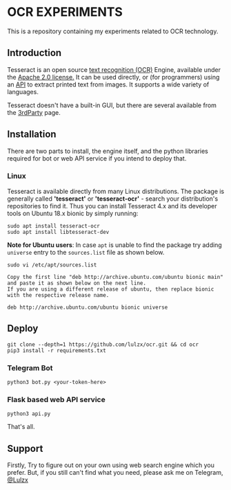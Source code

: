 # OCR EXPERIMENTS
This is a repository containing my experiments related to OCR technology.


## Introduction 

Tesseract is an open source [text recognition (OCR)](https://en.wikipedia.org/wiki/Optical_character_recognition) Engine, available under the [Apache 2.0 license.](http://www.apache.org/licenses/LICENSE-2.0) It can be used directly, or (for programmers) using an [API](https://github.com/tesseract-ocr/tesseract/blob/master/include/tesseract/baseapi.h) to extract printed text from images. It supports a wide variety of languages.

Tesseract doesn't have a built-in GUI, but there are several available from the [3rdParty](User-Projects-%E2%80%93-3rdParty.md) page.

## Installation

There are two parts to install, the engine itself, and the python libraries required for bot or web API service if you intend to deploy that.

### Linux

Tesseract is available directly from many Linux distributions. The package is generally called **'tesseract'** or **'tesseract-ocr'** - search your distribution's repositories to find it.
Thus you can install Tesseract 4.x and its developer tools on Ubuntu 18.x bionic by simply running:
```
sudo apt install tesseract-ocr
sudo apt install libtesseract-dev
```

**Note for Ubuntu users**: In case ```apt``` is unable to find the package try adding ```universe``` entry to the ```sources.list``` file as shown below. 
```
sudo vi /etc/apt/sources.list

Copy the first line "deb http://archive.ubuntu.com/ubuntu bionic main" and paste it as shown below on the next line.
If you are using a different release of ubuntu, then replace bionic with the respective release name.

deb http://archive.ubuntu.com/ubuntu bionic universe
```
## Deploy

```
git clone --depth=1 https://github.com/lulzx/ocr.git && cd ocr
pip3 install -r requirements.txt
```

### Telegram Bot

```
python3 bot.py <your-token-here>
```

### Flask based web API service

```
python3 api.py
```

That's all.

## Support

Firstly, Try to figure out on your own using web search engine which you prefer. But, if you still can't find what you need, please ask me on Telegram, [@Lulzx](https://t.me/lulzx)
